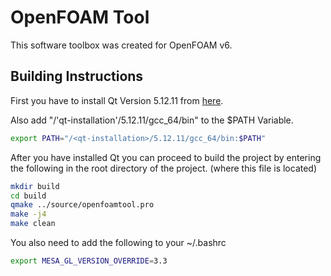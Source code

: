 # OpenFOAM Tool

This software toolbox was created for OpenFOAM v6. 

## Building Instructions
First you have to install Qt Version 5.12.11 from [here](https://www.qt.io/offline-installers).

Also add "/'qt-installation'/5.12.11/gcc_64/bin" to the $PATH Variable.

```bash
export PATH="/<qt-installation>/5.12.11/gcc_64/bin:$PATH"
```
After you have installed Qt you can proceed to build the project by entering the following in the root directory of the project. (where this file is located)

```bash
mkdir build
cd build
qmake ../source/openfoamtool.pro
make -j4
make clean 
```
You also need to add the following to your ~/.bashrc
```bash
export MESA_GL_VERSION_OVERRIDE=3.3
```
